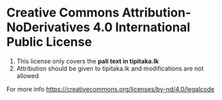 # Creative Commons Attribution-NoDerivatives 4.0 International Public License

1. This license only covers the **pali text in tipitaka.lk**
2. Attribution should be given to tipitaka.lk and modifications are not allowed

For more info https://creativecommons.org/licenses/by-nd/4.0/legalcode

